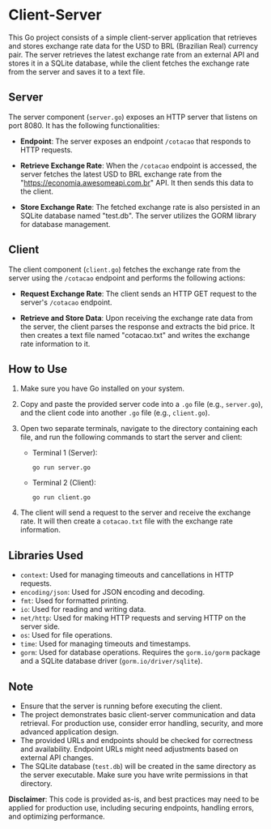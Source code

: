 # Client-Server

This Go project consists of a simple client-server application that retrieves and stores exchange rate data for the USD to BRL (Brazilian Real) currency pair. The server retrieves the latest exchange rate from an external API and stores it in a SQLite database, while the client fetches the exchange rate from the server and saves it to a text file.

## Server

The server component (`server.go`) exposes an HTTP server that listens on port 8080. It has the following functionalities:

- **Endpoint**: The server exposes an endpoint `/cotacao` that responds to HTTP requests.

- **Retrieve Exchange Rate**: When the `/cotacao` endpoint is accessed, the server fetches the latest USD to BRL exchange rate from the "https://economia.awesomeapi.com.br" API. It then sends this data to the client.

- **Store Exchange Rate**: The fetched exchange rate is also persisted in an SQLite database named "test.db". The server utilizes the GORM library for database management.

## Client

The client component (`client.go`) fetches the exchange rate from the server using the `/cotacao` endpoint and performs the following actions:

- **Request Exchange Rate**: The client sends an HTTP GET request to the server's `/cotacao` endpoint.

- **Retrieve and Store Data**: Upon receiving the exchange rate data from the server, the client parses the response and extracts the bid price. It then creates a text file named "cotacao.txt" and writes the exchange rate information to it.

## How to Use

1. Make sure you have Go installed on your system.

2. Copy and paste the provided server code into a `.go` file (e.g., `server.go`), and the client code into another `.go` file (e.g., `client.go`).

3. Open two separate terminals, navigate to the directory containing each file, and run the following commands to start the server and client:

   - Terminal 1 (Server):
     ```
     go run server.go
     ```

   - Terminal 2 (Client):
     ```
     go run client.go
     ```

4. The client will send a request to the server and receive the exchange rate. It will then create a `cotacao.txt` file with the exchange rate information.

## Libraries Used

- `context`: Used for managing timeouts and cancellations in HTTP requests.
- `encoding/json`: Used for JSON encoding and decoding.
- `fmt`: Used for formatted printing.
- `io`: Used for reading and writing data.
- `net/http`: Used for making HTTP requests and serving HTTP on the server side.
- `os`: Used for file operations.
- `time`: Used for managing timeouts and timestamps.
- `gorm`: Used for database operations. Requires the `gorm.io/gorm` package and a SQLite database driver (`gorm.io/driver/sqlite`).

## Note

- Ensure that the server is running before executing the client.
- The project demonstrates basic client-server communication and data retrieval. For production use, consider error handling, security, and more advanced application design.
- The provided URLs and endpoints should be checked for correctness and availability. Endpoint URLs might need adjustments based on external API changes.
- The SQLite database (`test.db`) will be created in the same directory as the server executable. Make sure you have write permissions in that directory.

**Disclaimer**: This code is provided as-is, and best practices may need to be applied for production use, including securing endpoints, handling errors, and optimizing performance.
